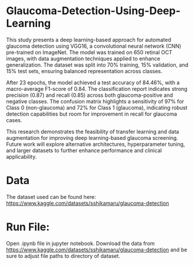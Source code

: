 # Glaucoma-Detection-Using-Deep-Learning
This study presents a deep learning-based approach for automated glaucoma detection using VGG16, a convolutional neural network (CNN) pre-trained on ImageNet. The model was trained on 650 retinal OCT images, with data augmentation techniques applied to enhance generalization. The dataset was split into 70% training, 15% validation, and 15% test sets, ensuring balanced representation across classes.

After 23 epochs, the model achieved a test accuracy of 84.46%, with a macro-average F1-score of 0.84. The classification report indicates strong precision (0.87) and recall (0.85) across both glaucoma-positive and negative classes. The confusion matrix highlights a sensitivity of 97% for Class 0 (non-glaucoma) and 72% for Class 1 (glaucoma), indicating robust detection capabilities but room for improvement in recall for glaucoma cases.

This research demonstrates the feasibility of transfer learning and data augmentation for improving deep learning-based glaucoma screening. Future work will explore alternative architectures, hyperparameter tuning, and larger datasets to further enhance performance and clinical applicability.

# Data
The dataset used can be found here:
https://www.kaggle.com/datasets/sshikamaru/glaucoma-detection

# Run File:
Open .ipynb file in jupyter notebook. Download the data from  https://www.kaggle.com/datasets/sshikamaru/glaucoma-detection and be sure to adjust file paths to directory of dataset. 
